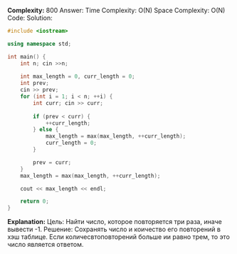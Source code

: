 **Complexity:** 800
Answer:
	Time Complexity: O(N)
	Space Complexity: O(N)
Code:
Solution:
```cpp
#include <iostream>

using namespace std;

int main() {
    int n; cin >>n;
    
    int max_length = 0, curr_length = 0;
    int prev;
    cin >> prev;
    for (int i = 1; i < n; ++i) {
        int curr; cin >> curr;
        
        if (prev < curr) {
            ++curr_length;
        } else {
            max_length = max(max_length, ++curr_length);
            curr_length = 0;
        }

        prev = curr;
    }
    max_length = max(max_length, ++curr_length);

    cout << max_length << endl;

    return 0;
}
```
**Explanation:**
	Цель: Найти число, которое повторяется три раза, иначе вывести -1.
	Решение: Сохранять число и коичество его повторений в хэш таблице. Если количесвтоповторений больше ии равно трем, то это число является ответом.